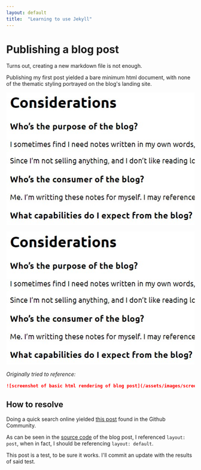 ```yaml
---
layout: default
title:  "Learning to use Jekyll"
---
```


# Publishing a blog post
Turns out, creating a new markdown file is not enough.

Publishing my first post yielded a bare minimum html document, with none of the thematic styling
portrayed on the blog's landing site.

![screenshot of basic html rendering of blog post](assets/images/screenshots/vanilla-html-blog-post.jpg)

![screenshot of basic html rendering of blog post](/assets/images/screenshots/vanilla-html-blog-post.jpg)

_Originally tried to reference:_
```markdown
![screenshot of basic html rendering of blog post](/assets/images/screenshots/vanilla-html-blog-post.jpg)
```


## How to resolve
Doing a quick search online yielded [this post](https://github.community/t/page-not-showing-the-theme/10340/3)
found in the Github Community.

As can be seen in the [source code](https://github.com/shmolf/shmolf.github.io/blob/c443a134b7b5ff2cb1af4b61005e29a49267731a/_posts/2022-04-09-setting-up-a-blog.md?plain=1#L2)
of the blog post, I referenced `layout: post`, when in fact, I should be referencing `layout: default`.

This post is a test, to be sure it works. I'll commit an update with the results of said test.
